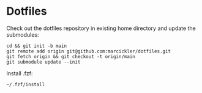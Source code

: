 # Dotfiles

Check out the dotfiles repository in existing home directory and update the
submodules:

    cd && git init -b main
    git remote add origin git@github.com:marcickler/dotfiles.git
    git fetch origin && git checkout -t origin/main
    git submodule update --init

Install .fzf:

    ~/.fzf/install
